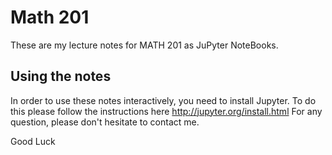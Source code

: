 # Math 201
These are my lecture notes for MATH 201 as JuPyter NoteBooks. 
## Using the notes
In order to use these notes interactively, you need to install Jupyter. To do this please follow the instructions here http://jupyter.org/install.html
For any question, please don't hesitate to contact me.


Good Luck
